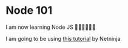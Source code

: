 # Node 101
I am now learning Node JS 🥳🥳🥳🥳🥳🥳

I am going to be using [this tutorial](https://youtube.com/playlist?list=PL4cUxeGkcC9jsz4LDYc6kv3ymONOKxwBU) by Netninja.